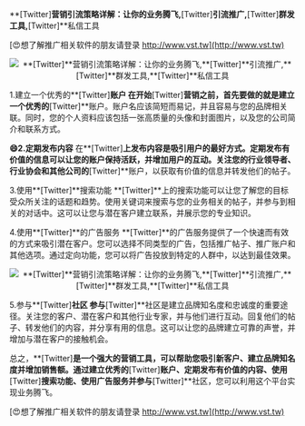 **[Twitter]**营销引流策略详解：让你的业务腾飞,**[Twitter]**引流推广,**[Twitter]**群发工具,**[Twitter]**私信工具

[😍想了解推广相关软件的朋友请登录 http://www.vst.tw](http://www.vst.tw)

 <center><img src="https://vst.tw/MP4/tuiguang/png/8.png" alt="**[Twitter]**营销引流策略详解：让你的业务腾飞,**[Twitter]**引流推广,**[Twitter]**群发工具,**[Twitter]**私信工具"></center>

1.建立一个优秀的**[Twitter]**账户
在开始**[Twitter]**营销之前，首先要做的就是建立一个优秀的**[Twitter]**账户。账户名应该简短而易记，并且容易与您的品牌相关联。同时，您的个人资料应该包括一张高质量的头像和封面图片，以及您的公司简介和联系方式。

**😄2.定期发布内容**
在**[Twitter]**上发布内容是吸引用户的最好方式。定期发布有价值的信息可以让您的账户保持活跃，并增加用户的互动。关注您的行业领导者、行业协会和其他公司的**[Twitter]**账户，以获取有价值的信息并转发他们的帖子。

3.使用**[Twitter]**搜索功能
**[Twitter]**上的搜索功能可以让您了解您的目标受众所关注的话题和趋势。使用关键词来搜索与您的业务相关的帖子，并参与到相关的对话中。这可以让您与潜在客户建立联系，并展示您的专业知识。

4.使用**[Twitter]**的广告服务
**[Twitter]**的广告服务提供了一个快速而有效的方式来吸引潜在客户。您可以选择不同类型的广告，包括推广帖子、推广账户和其他选项。通过定向功能，您可以将广告投放到特定的人群中，以达到最佳效果。

 <center><img src="https://vst.tw/MP4/tuiguang/png/4.png" alt="**[Twitter]**营销引流策略详解：让你的业务腾飞,**[Twitter]**引流推广,**[Twitter]**群发工具,**[Twitter]**私信工具"></center>

5.参与**[Twitter]**社区
参与**[Twitter]**社区是建立品牌知名度和忠诚度的重要途径。关注您的客户、潜在客户和其他行业专家，并与他们进行互动。回复他们的帖子、转发他们的内容，并分享有用的信息。这可以让您的品牌建立可靠的声誉，并增加与潜在客户的接触机会。

总之，**[Twitter]**是一个强大的营销工具，可以帮助您吸引新客户、建立品牌知名度并增加销售额。通过建立优秀的**[Twitter]**账户、定期发布有价值的内容、使用**[Twitter]**搜索功能、使用广告服务并参与**[Twitter]**社区，您可以利用这个平台实现业务腾飞。

[😍想了解推广相关软件的朋友请登录 http://www.vst.tw](http://www.vst.tw)



